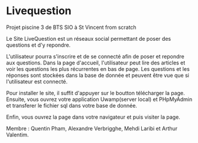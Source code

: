 # Livequestion
Projet piscine 3 de BTS SIO à St Vincent from scratch


Le Site LiveQuestion est un réseaux social permettant de poser des questions et d'y repondre.

L'utilisateur pourra s'inscrire et de se connecté afin de poser et repondre aux questions.
Dans la page d'accueil, l'utilisateur peut lire des articles et voir les questions les plus récurrentes en bas de page.
Les questions et les réponses sont stockées dans la base de donnée et peuvent être vue que si l'utilisateur est connecté.

Pour installer le site, il suffit d'appuyer sur le boutton télécharger la page.
Ensuite, vous ouvrez votre application Uwamp(server local) et PHpMyAdmin et transferer le fichier sql dans votre base de donnée.

Enfin, vous ouvrez la page dans votre navigateur et puis visiter la page.

Membre : Quentin Pham, Alexandre Verbrigghe, Mehdi Laribi et Arthur Valentim.
